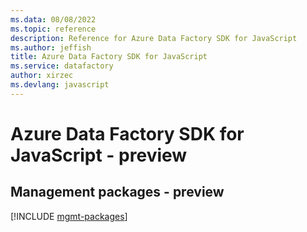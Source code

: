 ```yaml
---
ms.data: 08/08/2022
ms.topic: reference
description: Reference for Azure Data Factory SDK for JavaScript
ms.author: jeffish
title: Azure Data Factory SDK for JavaScript
ms.service: datafactory
author: xirzec
ms.devlang: javascript
---
```

# Azure Data Factory SDK for JavaScript - preview

## Management packages - preview
[!INCLUDE [mgmt-packages](data-factory-mgmt-index.md)]